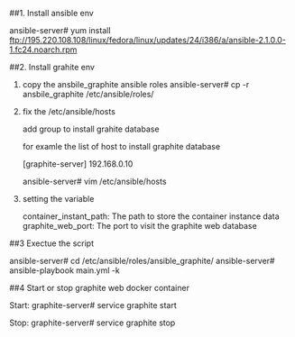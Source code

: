 ##1. Install ansible env

ansible-server# yum install ftp://195.220.108.108/linux/fedora/linux/updates/24/i386/a/ansible-2.1.0.0-1.fc24.noarch.rpm 

##2. Install grahite env

1) copy the ansbile_graphite ansible roles
   ansible-server# cp -r ansbile_graphite /etc/ansible/roles/ 

2) fix the /etc/ansible/hosts 

   add group to install grahite database

   for examle the list of host to install graphite database

   [graphite-server]
   192.168.0.10          

   ansible-server# vim  /etc/ansible/hosts

3) setting the variable 

   container_instant_path: The path to store the container instance data
   graphite_web_port: The port to visit the graphite web database

##3 Exectue the script

   ansible-server# cd /etc/ansible/roles/ansible_graphite/
   ansible-server# ansible-playbook main.yml -k

##4 Start or stop graphite web docker container

   Start: 
   graphite-server# service graphite start
   
   Stop:
   graphite-server# service graphite stop   
